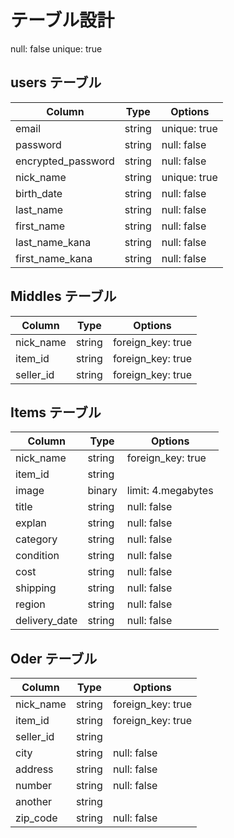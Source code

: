 # テーブル設計

null: false
unique: true

## users テーブル

| Column             | Type   | Options      |
| ------------------ | ------ | ------------ |
| email              | string | unique: true |
| password           | string | null: false  |
| encrypted_password | string | null: false  |
| nick_name          | string | unique: true |
| birth_date         | string | null: false  |
| last_name          | string | null: false  |
| first_name         | string | null: false  |
| last_name_kana     | string | null: false  |
| first_name_kana    | string | null: false  |

## Middles テーブル

| Column             | Type   | Options           |
| ------------------ | ------ | ----------------- |
| nick_name          | string | foreign_key: true | 
| item_id            | string | foreign_key: true | 
| seller_id          | string | foreign_key: true |

## Items テーブル

| Column             | Type   | Options            |
| ------------------ | ------ | ------------------ |
| nick_name          | string | foreign_key: true  |
| item_id            | string |                    | 
| image              | binary | limit: 4.megabytes |
| title              | string | null: false        | 
| explan             | string | null: false        | 
| category           | string | null: false        |
| condition          | string | null: false        |
| cost               | string | null: false        |
| shipping           | string | null: false        |
| region             | string | null: false        |
| delivery_date      | string | null: false        |

## Oder テーブル

| Column             | Type   | Options            |
| ------------------ | ------ | ------------------ |
|nick_name           | string | foreign_key: true  | 
|item_id             | string | foreign_key: true  | 
|seller_id           | string |                    |
|city                | string | null: false        |
|address             | string | null: false        |
|number              | string | null: false        |
|another             | string |                    |
|zip_code            | string | null: false        |
